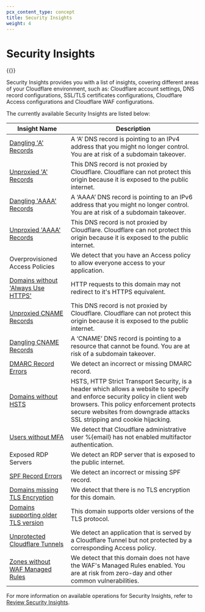 ```yaml
---
pcx_content_type: concept
title: Security Insights
weight: 4
---
```


# Security Insights

{{<render file="_temporary-disable.md" withParameters="Security Insights">}} 

Security Insights provides you with a list of insights, covering different areas of your Cloudflare environment, such as: Cloudflare account settings, DNS record configurations, SSL/TLS certificates configurations, Cloudflare Access configurations and Cloudflare WAF configurations.

The currently available Security Insights are listed below:

| Insight Name | Description | 
| ------------ | ----------- |
| [Dangling 'A' Records](/dns/manage-dns-records/reference/dns-record-types/#a-and-aaaa) | A ‘A’ DNS record is pointing to an IPv4 address that you might no longer control. You are at risk of a subdomain takeover. |
| [Unproxied 'A' Records](/dns/manage-dns-records/reference/dns-record-types/#a-and-aaaa) | This DNS record is not proxied by Cloudflare. Cloudflare can not protect this origin because it is exposed to the public internet. |
| [Dangling 'AAAA' Records](/dns/manage-dns-records/reference/dns-record-types/#a-and-aaaa) | A ‘AAAA’ DNS record is pointing to an IPv6 address that you might no longer control. You are at risk of a subdomain takeover. |
| [Unproxied 'AAAA' Records](/dns/manage-dns-records/reference/dns-record-types/#a-and-aaaa) | This DNS record is not proxied by Cloudflare. Cloudflare can not protect this origin because it is exposed to the public internet. |
| Overprovisioned Access Policies | We detect that you have an Access policy to allow everyone access to your application. |
| [Domains without 'Always Use HTTPS'](/ssl/edge-certificates/additional-options/always-use-https/#always-use-https) | HTTP requests to this domain may not redirect to it's HTTPS equivalent. |
| [Unproxied CNAME Records](/dns/manage-dns-records/reference/proxied-dns-records/#dns-only-records) | This DNS record is not proxied by Cloudflare. Cloudflare can not protect this origin because it is exposed to the public internet. |
| [Dangling CNAME Records](/dns/manage-dns-records/reference/dns-record-types/#a-and-aaaa) | A ‘CNAME’ DNS record is pointing to a resource that cannot be found. You are at risk of a subdomain takeover. |
| [DMARC Record Errors](/dns/manage-dns-records/reference/dns-record-types/#dmarc) | We detect an incorrect or missing DMARC record. |
| [Domains without HSTS](/ssl/edge-certificates/additional-options/http-strict-transport-security/) | HSTS, HTTP Strict Transport Security, is a header which allows a website to specify and enforce security policy in client web browsers. This policy enforcement protects secure websites from downgrade attacks SSL stripping and cookie hijacking. |
| [Users without MFA](/fundamentals/account-and-billing/account-security/2fa/) | We detect that Cloudflare administrative user %{email} has not enabled multifactor authentication. |
| Exposed RDP Servers | We detect an RDP server that is exposed to the public internet. |
| [SPF Record Errors](/dns/manage-dns-records/reference/dns-record-types/#spf) | We detect an incorrect or missing SPF record. |
| [Domains missing TLS Encryption](/ssl/get-started/) | We detect that there is no TLS encryption for this domain. |
| [Domains supporting older TLS version](/ssl/reference/protocols/) | This domain supports older versions of the TLS protocol. |
| [Unprotected Cloudflare Tunnels](/cloudflare-one/applications/configure-apps/self-hosted-apps/#4-connect-your-origin-to-cloudflare) | We detect an application that is served by a Cloudflare Tunnel but not protected by a corresponding Access policy. |
| [Zones without WAF Managed Rules](https://developers.cloudflare.com/waf/managed-rules/) | We detect that this domain does not have the WAF's Managed Rules enabled. You are at risk from zero-day and other common vulnerabilities. |


For more information on available operations for Security Insights, refer to [Review Security Insights](/security-center/security-insights/review-insights/).
